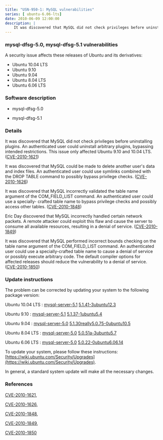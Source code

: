 ```yaml
---
title: "USN-950-1: MySQL vulnerabilities"
series: [ ubuntu-6.06-lts]
date: 2010-06-09 12:00:00
description: |
    It was discovered that MySQL did not check privileges before uninstalling plugins. An authenticated user could uninstall arbitrary plugins, bypassing intended restrictions. This issue only affected Ubuntu 9.10 and 10.04 LTS. ([CVE-2010-1621](http://people.ubuntu.com/~ubuntu-security/cve/CVE-2010-1621))
--- 
```

 
### mysql-dfsg-5.0, mysql-dfsg-5.1 vulnerabilities

A security issue affects these releases of Ubuntu and its derivatives:

* Ubuntu 10.04 LTS
* Ubuntu 9.10
* Ubuntu 9.04
* Ubuntu 8.04 LTS
* Ubuntu 6.06 LTS

### Software description

* mysql-dfsg-5.0 

* mysql-dfsg-5.1 

### Details

It was discovered that MySQL did not check privileges before uninstalling plugins. An authenticated user could uninstall arbitrary plugins, bypassing intended restrictions. This issue only affected Ubuntu 9.10 and 10.04 LTS. ([CVE-2010-1621](http://people.ubuntu.com/~ubuntu-security/cve/CVE-2010-1621))

It was discovered that MySQL could be made to delete another user&#39;s data and index files. An authenticated user could use symlinks combined with the DROP TABLE command to possibly bypass privilege checks. ([CVE-2010-1626](http://people.ubuntu.com/~ubuntu-security/cve/CVE-2010-1626))

It was discovered that MySQL incorrectly validated the table name argument of the COM_FIELD_LIST command. An authenticated user could use a specially- crafted table name to bypass privilege checks and possibly access other tables. ([CVE-2010-1848](http://people.ubuntu.com/~ubuntu-security/cve/CVE-2010-1848))

Eric Day discovered that MySQL incorrectly handled certain network packets. A remote attacker could exploit this flaw and cause the server to consume all available resources, resulting in a denial of service. ([CVE-2010-1849](http://people.ubuntu.com/~ubuntu-security/cve/CVE-2010-1849))

It was discovered that MySQL performed incorrect bounds checking on the table name argument of the COM_FIELD_LIST command. An authenticated user could use a specially-crafted table name to cause a denial of service or possibly execute arbitrary code. The default compiler options for affected releases should reduce the vulnerability to a denial of service. ([CVE-2010-1850](http://people.ubuntu.com/~ubuntu-security/cve/CVE-2010-1850)) 

### Update instructions

The problem can be corrected by updating your system to the following package version:

Ubuntu 10.04 LTS
 : [mysql-server-5.1](https://launchpad.net/ubuntu/+source/mysql-dfsg-5.1) <span> [5.1.41-3ubuntu12.3](https://launchpad.net/ubuntu/+source/mysql-dfsg-5.1/5.1.41-3ubuntu12.3) </span> 

Ubuntu 9.10
 : [mysql-server-5.1](https://launchpad.net/ubuntu/+source/mysql-dfsg-5.1) <span> [5.1.37-1ubuntu5.4](https://launchpad.net/ubuntu/+source/mysql-dfsg-5.1/5.1.37-1ubuntu5.4) </span> 

Ubuntu 9.04
 : [mysql-server-5.0](https://launchpad.net/ubuntu/+source/mysql-dfsg-5.0) <span> [5.1.30really5.0.75-0ubuntu10.5](https://launchpad.net/ubuntu/+source/mysql-dfsg-5.0/5.1.30really5.0.75-0ubuntu10.5) </span> 

Ubuntu 8.04 LTS
 : [mysql-server-5.0](https://launchpad.net/ubuntu/+source/mysql-dfsg-5.0) <span> [5.0.51a-3ubuntu5.7](https://launchpad.net/ubuntu/+source/mysql-dfsg-5.0/5.0.51a-3ubuntu5.7) </span> 

Ubuntu 6.06 LTS
 : [mysql-server-5.0](https://launchpad.net/ubuntu/+source/mysql-dfsg-5.0) <span> [5.0.22-0ubuntu6.06.14](https://launchpad.net/ubuntu/+source/mysql-dfsg-5.0/5.0.22-0ubuntu6.06.14) </span> 

To update your system, please follow these instructions: [https://wiki.ubuntu.com/Security/Upgrades](https://wiki.ubuntu.com/Security/Upgrades).

In general, a standard system update will make all the necessary changes. 

### References

 [CVE-2010-1621](http://people.ubuntu.com/~ubuntu-security/cve/CVE-2010-1621), 

 [CVE-2010-1626](http://people.ubuntu.com/~ubuntu-security/cve/CVE-2010-1626), 

 [CVE-2010-1848](http://people.ubuntu.com/~ubuntu-security/cve/CVE-2010-1848), 

 [CVE-2010-1849](http://people.ubuntu.com/~ubuntu-security/cve/CVE-2010-1849), 

 [CVE-2010-1850](http://people.ubuntu.com/~ubuntu-security/cve/CVE-2010-1850)
 
